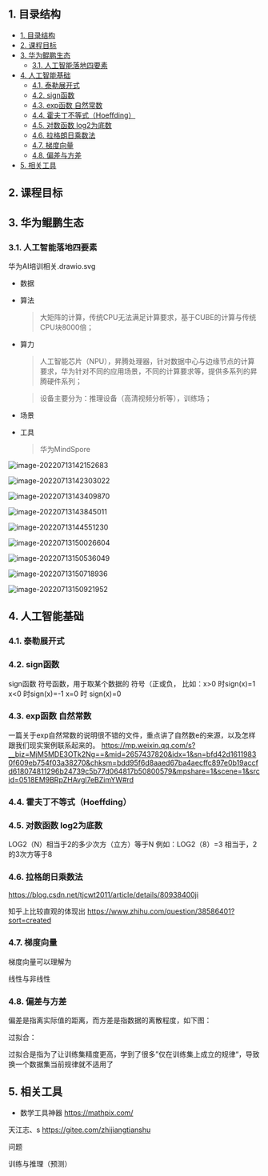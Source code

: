 ## 1. 目录结构
- [1. 目录结构](#1-目录结构)
- [2. 课程目标](#2-课程目标)
- [3. 华为鲲鹏生态](#3-华为鲲鹏生态)
  - [3.1. 人工智能落地四要素](#31-人工智能落地四要素)
- [4. 人工智能基础](#4-人工智能基础)
  - [4.1. 泰勒展开式](#41-泰勒展开式)
  - [4.2. sign函数](#42-sign函数)
  - [4.3. exp函数 自然常数](#43-exp函数-自然常数)
  - [4.4. 霍夫丁不等式（Hoeffding）](#44-霍夫丁不等式hoeffding)
  - [4.5. 对数函数 log2为底数](#45-对数函数-log2为底数)
  - [4.6. 拉格朗日乘数法](#46-拉格朗日乘数法)
  - [4.7. 梯度向量](#47-梯度向量)
  - [4.8. 偏差与方差](#48-偏差与方差)
- [5. 相关工具](#5-相关工具)

## 2. 课程目标

## 3. 华为鲲鹏生态
### 3.1. 人工智能落地四要素

华为AI培训相关.drawio.svg

- 数据
  
- 算法
  
  > 大矩阵的计算，传统CPU无法满足计算要求，基于CUBE的计算与传统CPU块8000倍；
  
- 算力
  
  >人工智能芯片（NPU），昇腾处理器，针对数据中心与边缘节点的计算要求，华为针对不同的应用场景，不同的计算要求等，提供多系列的昇腾硬件系列；

  > 设备主要分为：推理设备（高清视频分析等），训练场；

- 场景
- 工具
  > 华为MindSpore
  
![image-20220713142152683](D:\code\doc\zgdoc-technology\documents\09_AI\images\image-20220713142152683.png)

![image-20220713142303022](D:\code\doc\zgdoc-technology\documents\09_AI\images\image-20220713142303022.png)

![image-20220713143409870](D:\code\doc\zgdoc-technology\documents\09_AI\images\image-20220713143409870.png)

![image-20220713143845011](D:\code\doc\zgdoc-technology\documents\09_AI\images\image-20220713143845011.png)

![image-20220713144551230](D:\code\doc\zgdoc-technology\documents\09_AI\images\image-20220713144551230.png)

![image-20220713150026604](D:\code\doc\zgdoc-technology\documents\09_AI\images\image-20220713150026604.png)

![image-20220713150536049](D:\code\doc\zgdoc-technology\documents\09_AI\images\image-20220713150536049.png)

![image-20220713150718936](D:\code\doc\zgdoc-technology\documents\09_AI\images\image-20220713150718936.png)

![image-20220713150921952](D:\code\doc\zgdoc-technology\documents\09_AI\images\image-20220713150921952.png)


[http-bw]:https://lbwa.github.io/images/post/http-protocol/http-bw.svg

## 4. 人工智能基础

### 4.1. 泰勒展开式

### 4.2. sign函数
sign函数 符号函数，用于取某个数据的 符号（正或负，
比如：x>0 时sign(x)=1
x<0 时sign(x)=-1
x=0 时 sign(x)=0

### 4.3. exp函数 自然常数
一篇关于exp自然常数的说明很不错的文件，重点讲了自然数e的来源，以及怎样跟我们现实案例联系起来的。
https://mp.weixin.qq.com/s?__biz=MjM5MDE3OTk2Ng==&mid=2657437820&idx=1&sn=bfd42d16119830f609eb754f03a38270&chksm=bdd95f6d8aaed67ba4aecffc897e0b19accfd618074811296b24739c5b77d064817b50800579&mpshare=1&scene=1&srcid=0518EM9BRpZHAvgl7eBZimYW#rd

### 4.4. 霍夫丁不等式（Hoeffding）

### 4.5. 对数函数 log2为底数
LOG2（N）相当于2的多少次方（立方）等于N 例如：LOG2（8）=3 相当于，2的3次方等于8

### 4.6. 拉格朗日乘数法
https://blog.csdn.net/tjcwt2011/article/details/80938400ji

知乎上比较直观的体现出
https://www.zhihu.com/question/38586401?sort=created

### 4.7. 梯度向量
梯度向量可以理解为

线性与非线性

### 4.8. 偏差与方差

偏差是指离实际值的距离，而方差是指数据的离散程度，如下图：


过拟合：

过拟合是指为了让训练集精度更高，学到了很多”仅在训练集上成立的规律“，导致换一个数据集当前规律就不适用了

## 5. 相关工具

* 数学工具神器
https://mathpix.com/

天江志、s
https://gitee.com/zhijiangtianshu


问题

训练与推理（预测）

